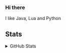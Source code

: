 ### Hi there
I like Java, Lua and Python

## Stats

<details>
  <summary>GitHub Stats</summary>

<br>
  
![Metrics](https://metrics.lecoq.io/lubek-dc)
![Top Langs](https://github-readme-stats.vercel.app/api/top-langs/?username=lubek-dc&count_private=true&theme=dark&show_icons=true&hide_langs_below=1")
<img src="https://github-profile-trophy.vercel.app/?username=lubek-dc&theme=onedark" width="800"/>
<img align="left" src="https://github-readme-stats.vercel.app/api?username=lubek-dc&&layout=compact&count_private=true&show_icons=true&hide_border=true&include_all_commits=true&bg_color=0D1117&title_color=FFFFFF&text_color=FFFFFF&icon_color=FFFFFF">
<br>
<br>

</details>

<!--
